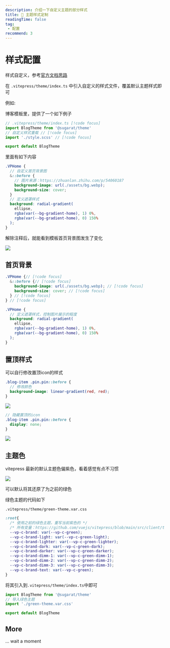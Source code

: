 ```yaml
---
description: 介绍一下自定义主题的部分样式
title: 🔧 主题样式定制
readingTime: false
tag:
 - 配置
recommend: 3
---
```


# 样式配置
样式自定义，参考[官方文档思路](https://vitepress.vuejs.org/guide/theme-introduction#customizing-css)

在 `.vitepress/theme/index.ts` 中引入自定义的样式文件，覆盖默认主题样式即可

例如:

博客模板里，提供了一个如下例子

```ts
// .vitepress/theme/index.ts [!code focus]
import BlogTheme from '@sugarat/theme'
// 自定义样式重载 // [!code focus]
import './style.scss' // [!code focus]

export default BlogTheme
```

里面有如下内容
```scss
.VPHome {
  // 自定义首页背景图
  &::before {
    // 图片来源：https://zhuanlan.zhihu.com/p/54060187
    background-image: url(./assets/bg.webp);
    background-size: cover;
  }
  // 定义遮罩样式
  background: radial-gradient(
    ellipse,
    rgba(var(--bg-gradient-home), 1) 0%,
    rgba(var(--bg-gradient-home), 0) 150%
  );
}
```
解除注释后，就能看到模板首页背景图发生了变化

![](https://img.cdn.sugarat.top/mdImg/MTY3Njk5MTAzODkzOQ==676991038939)

## 首页背景
```scss
.VPHome {// [!code focus]
  &::before {// [!code focus]
    background-image: url(./assets/bg.webp); // [!code focus]
    background-size: cover; // [!code focus]
  } // [!code focus]
} // [!code focus]

.VPHome {
  // 定义遮罩样式，控制图片展示的程度
  background: radial-gradient(
    ellipse,
    rgba(var(--bg-gradient-home), 1) 0%,
    rgba(var(--bg-gradient-home), 0) 150%
  );
}
```

## 置顶样式
可以自行修改置顶icon的样式
```scss
.blog-item .pin.pin::before {
  // 修改颜色
  background-image: linear-gradient(red, red);
}
```
![](https://img.cdn.sugarat.top/mdImg/MTY3NzA3OTExMjgxMA==677079112810)

```scss
// 隐藏置顶的icon
.blog-item .pin.pin::before {
  display: none;
}
```
![](https://img.cdn.sugarat.top/mdImg/MTY3NzA3OTIwODAzNg==677079208036)


## 主题色
vitepress 最新的默认主题色偏紫色，看着感觉有点不习惯

![](https://img.cdn.sugarat.top/mdImg/MTY5MTkyODQ0ODUzOQ==691928448539)

可以默认将其还原了为之前的绿色

绿色主题的代码如下

`.vitepress/theme/green-theme.var.css`

```css
:root{
  /* 使用之前的绿色主题，重写当前紫色的 */
  /* 所有变量：https://github.com/vuejs/vitepress/blob/main/src/client/theme-default/styles/vars.css */
  --vp-c-brand: var(--vp-c-green);
  --vp-c-brand-light: var(--vp-c-green-light);
  --vp-c-brand-lighter: var(--vp-c-green-lighter);
  --vp-c-brand-dark: var(--vp-c-green-dark);
  --vp-c-brand-darker: var(--vp-c-green-darker);
  --vp-c-brand-dimm-1: var(--vp-c-green-dimm-1);
  --vp-c-brand-dimm-2: var(--vp-c-green-dimm-2);
  --vp-c-brand-dimm-3: var(--vp-c-green-dimm-3);
  --vp-c-brand-text: var(--vp-c-green);
}
```
将其引入到`.vitepress/theme/index.ts`中即可

```ts
import BlogTheme from '@sugarat/theme'
// 导入绿色主题
import './green-theme.var.css'

export default BlogTheme
```

## More
... wait a moment